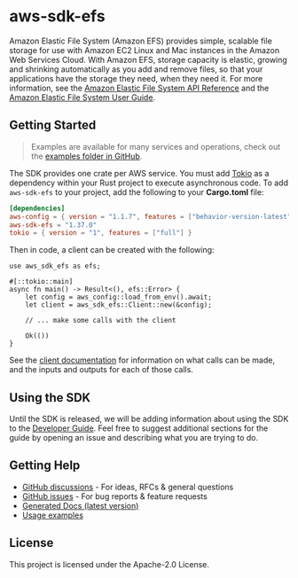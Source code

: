 # aws-sdk-efs

Amazon Elastic File System (Amazon EFS) provides simple, scalable file storage for use with Amazon EC2 Linux and Mac instances in the Amazon Web Services Cloud. With Amazon EFS, storage capacity is elastic, growing and shrinking automatically as you add and remove files, so that your applications have the storage they need, when they need it. For more information, see the [Amazon Elastic File System API Reference](https://docs.aws.amazon.com/efs/latest/ug/api-reference.html) and the [Amazon Elastic File System User Guide](https://docs.aws.amazon.com/efs/latest/ug/whatisefs.html).

## Getting Started

> Examples are available for many services and operations, check out the
> [examples folder in GitHub](https://github.com/awslabs/aws-sdk-rust/tree/main/examples).

The SDK provides one crate per AWS service. You must add [Tokio](https://crates.io/crates/tokio)
as a dependency within your Rust project to execute asynchronous code. To add `aws-sdk-efs` to
your project, add the following to your **Cargo.toml** file:

```toml
[dependencies]
aws-config = { version = "1.1.7", features = ["behavior-version-latest"] }
aws-sdk-efs = "1.37.0"
tokio = { version = "1", features = ["full"] }
```

Then in code, a client can be created with the following:

```rust,no_run
use aws_sdk_efs as efs;

#[::tokio::main]
async fn main() -> Result<(), efs::Error> {
    let config = aws_config::load_from_env().await;
    let client = aws_sdk_efs::Client::new(&config);

    // ... make some calls with the client

    Ok(())
}
```

See the [client documentation](https://docs.rs/aws-sdk-efs/latest/aws_sdk_efs/client/struct.Client.html)
for information on what calls can be made, and the inputs and outputs for each of those calls.

## Using the SDK

Until the SDK is released, we will be adding information about using the SDK to the
[Developer Guide](https://docs.aws.amazon.com/sdk-for-rust/latest/dg/welcome.html). Feel free to suggest
additional sections for the guide by opening an issue and describing what you are trying to do.

## Getting Help

* [GitHub discussions](https://github.com/awslabs/aws-sdk-rust/discussions) - For ideas, RFCs & general questions
* [GitHub issues](https://github.com/awslabs/aws-sdk-rust/issues/new/choose) - For bug reports & feature requests
* [Generated Docs (latest version)](https://awslabs.github.io/aws-sdk-rust/)
* [Usage examples](https://github.com/awslabs/aws-sdk-rust/tree/main/examples)

## License

This project is licensed under the Apache-2.0 License.

